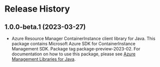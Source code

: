 # Release History

## 1.0.0-beta.1 (2023-03-27)

- Azure Resource Manager ContainerInstance client library for Java. This package contains Microsoft Azure SDK for ContainerInstance Management SDK.  Package tag package-preview-2023-02. For documentation on how to use this package, please see [Azure Management Libraries for Java](https://aka.ms/azsdk/java/mgmt).

